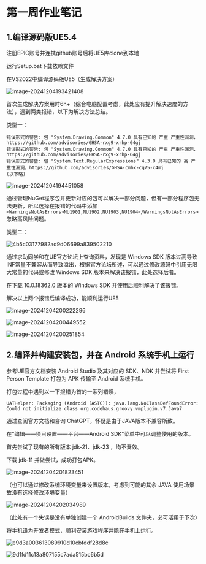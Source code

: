 # 第一周作业笔记

## 1.编译源码版UE5.4

注册EPIC账号并连携github账号后将UE5库clone到本地

运行Setup.bat下载依赖文件

在VS2022中编译源码版UE5（生成解决方案）

![image-20241204193421408](images/1.png)

首次生成解决方案用时6h+（综合电脑配置考虑，此处应有提升解决速度的方法），遇到两类报错，以下为解决方法总结。

类型一：

```
错误形式的警告: 包 "System.Drawing.Common" 4.7.0 具有已知的 严重 严重性漏洞，https://github.com/advisories/GHSA-rxg9-xrhp-64gj
错误形式的警告: 包 "System.Drawing.Common" 4.7.0 具有已知的 严重 严重性漏洞，https://github.com/advisories/GHSA-rxg9-xrhp-64gj
错误形式的警告: 包 "System.Text.RegularExpressions" 4.3.0 具有已知的 高 严重性漏洞，https://github.com/advisories/GHSA-cmhx-cq75-c4mj
(以下略)
```

![image-20241204194451058](images/2.png)

通过管理NuGet程序包并更新对应的包可以解决一部分问题，但有一部分程序包无法更新，所以选择在报错的代码中添加`<WarningsNotAsErrors>NU1901,NU1902,NU1903,NU1904</WarningsNotAsErrors>`忽略高风险问题。

类型二：

![4b5c03177982ad9d06699a839502210](images/3.png)

通过求助同学和在UE官方论坛上查询资料，发现是 Windows SDK 版本过高导致INF常量不兼容从而导致溢出，根据官方论坛所述，可以通过修改源码中引用无限大常量的代码或修改 Windows SDK 版本来解决该报错，此处选择后者。

在下载 10.0.18362.0 版本的 Windows SDK 并使用后顺利解决了该报错。

解决以上两个报错后编译成功，能顺利运行UE5

![image-20241204200222296](images/4.png)

![image-20241204200449552](images/5.png)

![image-20241204200251854](images/6.png)

## 2.编译并构建安装包，并在 Android 系统手机上运行

参考UE官方文档安装 Android Studio 及其对应的 SDK、NDK 并尝试将 First Person Template 打包为 APK 传输至 Android 系统手机。

打包过程中遇到以一下报错为首的一系列错误，

```
UATHelper: Packaging (Android (ASTC)): java.lang.NoClassDefFoundError: Could not initialize class org.codehaus.groovy.vmplugin.v7.Java7
```

通过查阅官方文档和咨询 ChatGPT，怀疑是由于JAVA版本不兼容所致。

在“编辑——项目设置——平台——Android SDK”菜单中可以调整使用的版本。

首先尝试了现有的所有版本 jdk-21、jdk-23 ，均不奏效。

下载 jdk-11 并做尝试，成功打包APK。

![image-20241204201823451](images/7.png)

（也可以通过修改系统环境变量来设置版本，考虑到可能的其余 JAVA 使用场景故没有选择修改环境变量）

![image-20241204202034989](images/8.png)

（此处有一个失误是没有单独创建一个 AndroidBuilds 文件夹，必可活用于下次）

将手机设为开发者模式，顺利安装游戏程序并能在手机上运行。

![e9d3a003613089910d10cbfddf28d8c](images/9.jpg)

![9d1fd11c13a807155c7ada515bc6b5d](images/10.jpg)